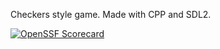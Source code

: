 Checkers style game.
Made with CPP and SDL2.

[![OpenSSF Scorecard](https://api.securityscorecards.dev/projects/github.com/6ix2danny/chekerzz/badge)](https://securityscorecards.dev/viewer/?uri=github.com/6ix2danny/chekerzz)


